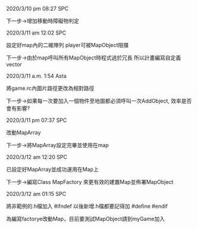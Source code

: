 2020/3/10 pm 08:27 SPC

下一步->增加移動時障礙物判定 


2020/3/11 am 12:02 SPC

設定好map內的二維陣列 player可被MapObject阻擋

下一步->由於map呼叫所有MapObject時程式過於冗長 所以計畫編寫自定義vector


2020/3/11 a.m. 1:54 Asta

將game.rc內圖片路徑更改為相對路徑

下一步->如果每一次要加入一個物件至地圖都必須呼叫一次AddObject, 效率是否會有影響?


2020/3/11 pm 07:37 SPC

改動MapArray

下一步->將MapArray設定完畢並使用在map


2020/3/12 am 12:20 SPC

已設定好MapArray並成功運用在Map上

下一步->編寫Class MapFactory 來更有效的建置Map並佈署MapObject


2020/3/12 am 01:15 SPC

將非範例的.h檔加入 	#ifndef		以後新增.h檔都要記得加
			#define
			#endif

為編寫factorye改動Map，目前要測試MapObject請到myGame加入